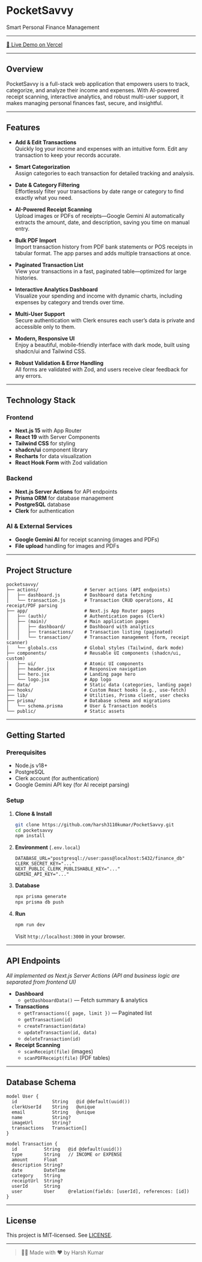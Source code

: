 # PocketSavvy

Smart Personal Finance Management

---

[🚀 Live Demo on Vercel](https://pocket-savvy.vercel.app/)

---

## Overview

PocketSavvy is a full-stack web application that empowers users to track, categorize, and analyze their income and expenses. With AI-powered receipt scanning, interactive analytics, and robust multi-user support, it makes managing personal finances fast, secure, and insightful.

---

## Features

- **Add & Edit Transactions**  
  Quickly log your income and expenses with an intuitive form. Edit any transaction to keep your records accurate.

- **Smart Categorization**  
  Assign categories to each transaction for detailed tracking and analysis.

- **Date & Category Filtering**  
  Effortlessly filter your transactions by date range or category to find exactly what you need.

- **AI-Powered Receipt Scanning**  
  Upload images or PDFs of receipts—Google Gemini AI automatically extracts the amount, date, and description, saving you time on manual entry.

- **Bulk PDF Import**  
  Import transaction history from PDF bank statements or POS receipts in tabular format. The app parses and adds multiple transactions at once.

- **Paginated Transaction List**  
  View your transactions in a fast, paginated table—optimized for large histories.

- **Interactive Analytics Dashboard**  
  Visualize your spending and income with dynamic charts, including expenses by category and trends over time.

- **Multi-User Support**  
  Secure authentication with Clerk ensures each user’s data is private and accessible only to them.

- **Modern, Responsive UI**  
  Enjoy a beautiful, mobile-friendly interface with dark mode, built using shadcn/ui and Tailwind CSS.

- **Robust Validation & Error Handling**  
  All forms are validated with Zod, and users receive clear feedback for any errors.

---

## Technology Stack

### Frontend
- **Next.js 15** with App Router
- **React 19** with Server Components
- **Tailwind CSS** for styling
- **shadcn/ui** component library
- **Recharts** for data visualization
- **React Hook Form** with Zod validation

### Backend
- **Next.js Server Actions** for API endpoints
- **Prisma ORM** for database management
- **PostgreSQL** database
- **Clerk** for authentication

### AI & External Services
- **Google Gemini AI** for receipt scanning (images and PDFs)
- **File upload** handling for images and PDFs

---

## Project Structure

```
pocketsavvy/
├── actions/                 # Server actions (API endpoints)
│   ├── dashboard.js         # Dashboard data fetching
│   └── transaction.js       # Transaction CRUD operations, AI receipt/PDF parsing
├── app/                     # Next.js App Router pages
│   ├── (auth)/              # Authentication pages (Clerk)
│   ├── (main)/              # Main application pages
│   │   ├── dashboard/       # Dashboard with analytics
│   │   ├── transactions/    # Transaction listing (paginated)
│   │   └── transaction/     # Transaction management (form, receipt scanner)
│   └── globals.css          # Global styles (Tailwind, dark mode)
├── components/              # Reusable UI components (shadcn/ui, custom)
│   ├── ui/                  # Atomic UI components
│   ├── header.jsx           # Responsive navigation
│   ├── hero.jsx             # Landing page hero
│   └── logo.jsx             # App logo
├── data/                    # Static data (categories, landing page)
├── hooks/                   # Custom React hooks (e.g., use-fetch)
├── lib/                     # Utilities, Prisma client, user checks
├── prisma/                  # Database schema and migrations
│   └── schema.prisma        # User & Transaction models
└── public/                  # Static assets
```

---

## Getting Started

### Prerequisites

- Node.js v18+
- PostgreSQL
- Clerk account (for authentication)
- Google Gemini API key (for AI receipt parsing)

### Setup

1. **Clone & Install**
   ```bash
   git clone https://github.com/harsh3110kumar/PocketSavvy.git
   cd pocketsavvy
   npm install
   ```
2. **Environment** (`.env.local`)
   ```env
   DATABASE_URL="postgresql://user:pass@localhost:5432/finance_db"
   CLERK_SECRET_KEY="..."
   NEXT_PUBLIC_CLERK_PUBLISHABLE_KEY="..."
   GEMINI_API_KEY="..."
   ```
3. **Database**
   ```bash
   npx prisma generate
   npx prisma db push
   ```
4. **Run**
   ```bash
   npm run dev
   ```
   Visit `http://localhost:3000` in your browser.

---

## API Endpoints

_All implemented as Next.js Server Actions (API and business logic are separated from frontend UI)_

- **Dashboard**
  - `getDashboardData()` — Fetch summary & analytics
- **Transactions**
  - `getTransactions({ page, limit })` — Paginated list
  - `getTransaction(id)`
  - `createTransaction(data)`
  - `updateTransaction(id, data)`
  - `deleteTransaction(id)`
- **Receipt Scanning**
  - `scanReceipt(file)` (images)
  - `scanPDFReceipt(file)` (PDF tables)

---

## Database Schema

```prisma
model User {
  id             String   @id @default(uuid())
  clerkUserId    String   @unique
  email          String   @unique
  name           String?
  imageUrl       String?
  transactions   Transaction[]
}

model Transaction {
  id          String   @id @default(uuid())
  type        String   // INCOME or EXPENSE
  amount      Float
  description String?
  date        DateTime
  category    String
  receiptUrl  String?
  userId      String
  user        User     @relation(fields: [userId], references: [id])
}
```

---

## License

This project is MIT‑licensed. See [LICENSE](LICENSE).

---

> 🧑‍💻 Made with ❤️ by Harsh Kumar
